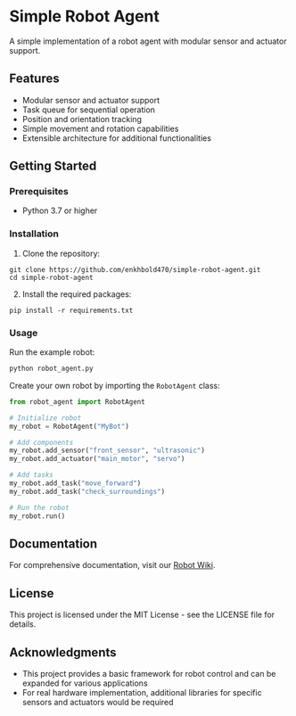 # Simple Robot Agent

A simple implementation of a robot agent with modular sensor and actuator support.

## Features

- Modular sensor and actuator support
- Task queue for sequential operation
- Position and orientation tracking
- Simple movement and rotation capabilities
- Extensible architecture for additional functionalities

## Getting Started

### Prerequisites

- Python 3.7 or higher

### Installation

1. Clone the repository:
```
git clone https://github.com/enkhbold470/simple-robot-agent.git
cd simple-robot-agent
```

2. Install the required packages:
```
pip install -r requirements.txt
```

### Usage

Run the example robot:

```python
python robot_agent.py
```

Create your own robot by importing the `RobotAgent` class:

```python
from robot_agent import RobotAgent

# Initialize robot
my_robot = RobotAgent("MyBot")

# Add components
my_robot.add_sensor("front_sensor", "ultrasonic")
my_robot.add_actuator("main_motor", "servo")

# Add tasks
my_robot.add_task("move_forward")
my_robot.add_task("check_surroundings")

# Run the robot
my_robot.run()
```

## Documentation

For comprehensive documentation, visit our [Robot Wiki](https://enkhbold470.github.io/simple-robot-agent/wiki/).

## License

This project is licensed under the MIT License - see the LICENSE file for details.

## Acknowledgments

- This project provides a basic framework for robot control and can be expanded for various applications
- For real hardware implementation, additional libraries for specific sensors and actuators would be required